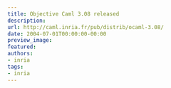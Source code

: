```yaml
---
title: Objective Caml 3.08 released
description:
url: http://caml.inria.fr/pub/distrib/ocaml-3.08/
date: 2004-07-01T00:00:00-00:00
preview_image:
featured:
authors:
- inria
tags:
- inria
---
```



